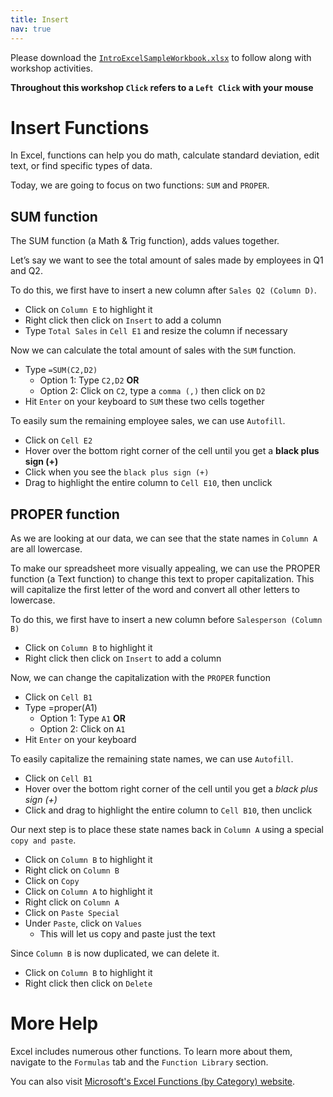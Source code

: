 ```yaml
---
title: Insert
nav: true
---
```

Please download the <a href="images/IntroExcelSampleWorkbook.xlsx" target="_blank">`IntroExcelSampleWorkbook.xlsx`</a> to follow along with workshop activities.

**Throughout this workshop `Click` refers to a `Left Click` with your mouse**

# Insert Functions

In Excel, functions can help you do math, calculate standard deviation, edit text, or find specific types of data.

Today, we are going to focus on two functions: `SUM` and `PROPER`.

## SUM function

The SUM function (a Math & Trig function), adds values together. 

Let’s say we want to see the total amount of sales made by employees in Q1 and Q2.

To do this, we first have to insert a new column after `Sales Q2 (Column D)`.
* Click on `Column E` to highlight it
* Right click then click on `Insert` to add a column
* Type `Total Sales` in `Cell E1` and resize the column if necessary

Now we can calculate the total amount of sales with the `SUM` function.
* Type `=SUM(C2,D2)`
  * Option 1: Type `C2,D2` **OR**
  * Option 2: Click on `C2`, type a `comma (,)` then click on `D2`
* Hit `Enter` on your keyboard to `SUM` these two cells together

To easily sum the remaining employee sales, we can use `Autofill`.
* Click on `Cell E2`
* Hover over the bottom right corner of the cell until you get a **black plus sign (+)**
* Click when you see the `black plus sign (+)`
* Drag to highlight the entire column to `Cell E10`, then unclick

## PROPER function

As we are looking at our data, we can see that the state names in `Column A` are all lowercase.

To make our spreadsheet more visually appealing, we can use the PROPER function (a Text function) to change this text to proper capitalization. This will capitalize the first letter of the word and convert all other letters to lowercase.

To do this, we first have to insert a new column before `Salesperson (Column B)`
* Click on `Column B` to highlight it
* Right click then click on `Insert` to add a column

Now, we can change the capitalization with the `PROPER` function
* Click on `Cell B1`
* Type =proper(A1)
  * Option 1: Type `A1` **OR**
  * Option 2: Click on `A1`
* Hit `Enter` on your keyboard

To easily capitalize the remaining state names, we can use `Autofill`.
* Click on `Cell B1`
* Hover over the bottom right corner of the cell until you get a *black plus sign (+)*
* Click and drag to highlight the entire column to `Cell B10`, then unclick

Our next step is to place these state names back in `Column A` using a special `copy and paste`.
* Click on `Column B` to highlight it
* Right click on `Column B`
* Click on `Copy`
* Click on `Column A` to highlight it
* Right click on `Column A` 
* Click on `Paste Special`
* Under `Paste`, click on `Values`
  * This will let us copy and paste just the text

Since `Column B` is now duplicated, we can delete it.
* Click on `Column B` to highlight it
* Right click then click on `Delete`

# More Help
Excel includes numerous other functions. To learn more about them, navigate to the `Formulas` tab and the `Function Library` section. 

You can also visit <a href=" https://support.office.com/en-us/article/excel-functions-by-category-5f91f4e9-7b42-46d2-9bd1-63f26a86c0eb?ui=en-US&rs=en-US&ad=US" target="_blank">Microsoft's Excel Functions (by Category) website</a>.